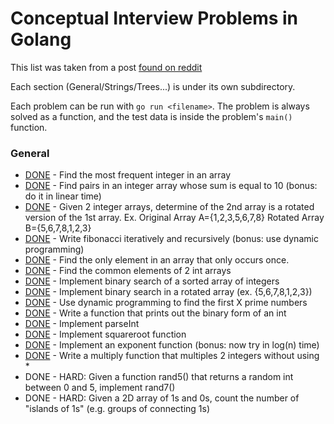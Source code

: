 # Conceptual Interview Problems in Golang
This list was taken from a post [found on reddit](https://www.reddit.com/r/cscareerquestions/comments/20ahfq/heres_a_pretty_big_list_of_programming_interview/?st=j8dc7k2e&sh=11599122)

Each section (General/Strings/Trees...) is under its own subdirectory.

Each problem can be run with `go run <filename>`. The problem is always solved
as a function, and the test data is inside the problem's `main()` function.

### General
 - [DONE](https://github.com/devedge/GolangPractice/blob/master/ConceptualInterviewProblems/General/mostfreqint.go) - Find the most frequent integer in an array
 - [DONE](https://github.com/devedge/GolangPractice/blob/master/ConceptualInterviewProblems/General/sum10.go) - Find pairs in an integer array whose sum is equal to 10 (bonus: do it in linear time)
 - [DONE](https://github.com/devedge/GolangPractice/blob/master/ConceptualInterviewProblems/General/rotatedarrays.go) - Given 2 integer arrays, determine of the 2nd array is a rotated version of the 1st array. Ex. Original Array A={1,2,3,5,6,7,8} Rotated Array B={5,6,7,8,1,2,3}
 - [DONE](https://github.com/devedge/GolangPractice/blob/master/ConceptualInterviewProblems/General/fibonacci.go) - Write fibonacci iteratively and recursively (bonus: use dynamic programming)
 - [DONE](https://github.com/devedge/GolangPractice/blob/master/ConceptualInterviewProblems/General/singlenum.go) - Find the only element in an array that only occurs once.
 - [DONE](https://github.com/devedge/GolangPractice/blob/master/ConceptualInterviewProblems/General/commonelements.go) - Find the common elements of 2 int arrays
 - [DONE](https://github.com/devedge/GolangPractice/blob/master/ConceptualInterviewProblems/General/binarysearch.go) - Implement binary search of a sorted array of integers
 - [DONE](https://github.com/devedge/GolangPractice/blob/master/ConceptualInterviewProblems/General/binarysearch-rotated.go) - Implement binary search in a rotated array (ex. {5,6,7,8,1,2,3})
 - [DONE](https://github.com/devedge/GolangPractice/blob/master/ConceptualInterviewProblems/General/primesievedynamic.go) - Use dynamic programming to find the first X prime numbers
 - [DONE](https://github.com/devedge/GolangPractice/blob/master/ConceptualInterviewProblems/General/printbinaryint.go) - Write a function that prints out the binary form of an int
 - [DONE](https://github.com/devedge/GolangPractice/blob/master/ConceptualInterviewProblems/General/parseint.go) - Implement parseInt
 - [DONE](https://github.com/devedge/GolangPractice/blob/master/ConceptualInterviewProblems/General/sqrt.go) - Implement squareroot function
 - [DONE](https://github.com/devedge/GolangPractice/blob/master/ConceptualInterviewProblems/General/exponent.go) - Implement an exponent function (bonus: now try in log(n) time)
 - [DONE](https://github.com/devedge/GolangPractice/blob/master/ConceptualInterviewProblems/General/multiply.go) - Write a multiply function that multiples 2 integers without using *
 - DONE - HARD: Given a function rand5() that returns a random int between 0 and 5, implement rand7()
 - DONE - HARD: Given a 2D array of 1s and 0s, count the number of "islands of 1s" (e.g. groups of connecting 1s)
